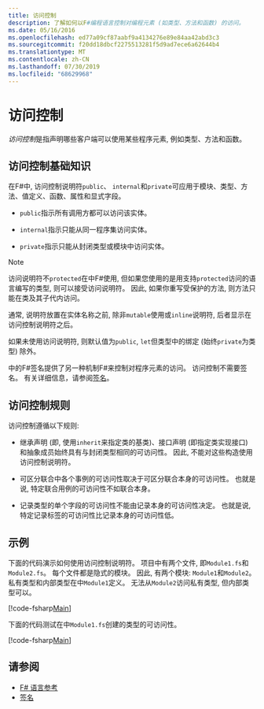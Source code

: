 ```yaml
---
title: 访问控制
description: 了解如何以F#编程语言控制对编程元素 (如类型、方法和函数) 的访问。
ms.date: 05/16/2016
ms.openlocfilehash: ed77a09cf87aabf9a4134276e89e84aa42abd3c3
ms.sourcegitcommit: f20dd18dbcf2275513281f5d9ad7ece6a62644b4
ms.translationtype: MT
ms.contentlocale: zh-CN
ms.lasthandoff: 07/30/2019
ms.locfileid: "68629968"
---
```

# <a name="access-control"></a>访问控制

*访问控制*是指声明哪些客户端可以使用某些程序元素, 例如类型、方法和函数。

## <a name="basics-of-access-control"></a>访问控制基础知识

在F#中, 访问控制说明符`public`、 `internal`和`private`可应用于模块、类型、方法、值定义、函数、属性和显式字段。

- `public`指示所有调用方都可以访问该实体。

- `internal`指示只能从同一程序集访问实体。

- `private`指示只能从封闭类型或模块中访问实体。

> [!NOTE]
> 访问说明符不`protected`在中F#使用, 但如果您使用的是用支持`protected`访问的语言编写的类型, 则可以接受访问说明符。 因此, 如果你重写受保护的方法, 则方法只能在类及其子代内访问。

通常, 说明符放置在实体名称之前, 除非`mutable`使用或`inline`说明符, 后者显示在访问控制说明符之后。

如果未使用访问说明符, 则默认值为`public`, `let`但类型中的绑定 (始终`private`为类型) 除外。

中的F#签名提供了另一种机制F#来控制对程序元素的访问。 访问控制不需要签名。 有关详细信息，请参阅[签名](signatures.md)。

## <a name="rules-for-access-control"></a>访问控制规则

访问控制遵循以下规则:

- 继承声明 (即, 使用`inherit`来指定类的基类)、接口声明 (即指定类实现接口) 和抽象成员始终具有与封闭类型相同的可访问性。 因此, 不能对这些构造使用访问控制说明符。

- 可区分联合中各个事例的可访问性取决于可区分联合本身的可访问性。 也就是说, 特定联合用例的可访问性不如联合本身。

- 记录类型的单个字段的可访问性不能由记录本身的可访问性决定。 也就是说, 特定记录标签的可访问性比记录本身的可访问性低。

## <a name="example"></a>示例

下面的代码演示如何使用访问控制说明符。 项目中有两个文件, 即`Module1.fs`和`Module2.fs`。 每个文件都是隐式的模块。 因此, 有两个模块: `Module1`和`Module2`。 私有类型和内部类型在中`Module1`定义。 无法从`Module2`访问私有类型, 但内部类型可以。

[!code-fsharp[Main](~/samples/snippets/fsharp/access-control/snippet1.fs)]

下面的代码测试在中`Module1.fs`创建的类型的可访问性。

[!code-fsharp[Main](~/samples/snippets/fsharp/access-control/snippet2.fs)]

## <a name="see-also"></a>请参阅

- [F# 语言参考](index.md)
- [签名](signatures.md)

